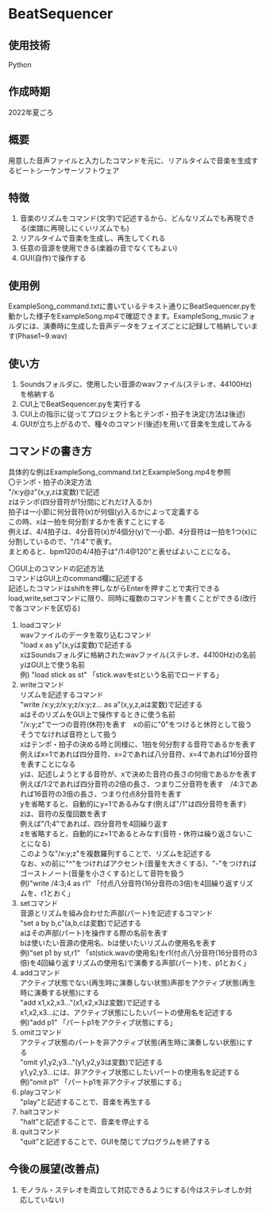 # BeatSequencer
## 使用技術
Python

## 作成時期
2022年夏ごろ

## 概要
用意した音声ファイルと入力したコマンドを元に、リアルタイムで音楽を生成するビートシーケンサーソフトウェア  

## 特徴
1. 音楽のリズムをコマンド(文字)で記述するから、どんなリズムでも再現できる(楽譜に再現しにくいリズムでも)
2. リアルタイムで音楽を生成し、再生してくれる
3. 任意の音源を使用できる(楽器の音でなくてもよい)
4. GUI(自作)で操作する

## 使用例
ExampleSong_command.txtに書いているテキスト通りにBeatSequencer.pyを動かした様子をExampleSong.mp4で確認できます。ExampleSong_musicフォルダには、演奏時に生成した音声データをフェイズごとに記録して格納しています(Phase1~9.wav)

## 使い方
1. Soundsフォルダに、使用したい音源のwavファイル(ステレオ、44100Hz)を格納する
2. CUI上でBeatSequencer.pyを実行する
3. CUI上の指示に従ってプロジェクト名とテンポ・拍子を決定(方法は後述)
4. GUIが立ち上がるので、種々のコマンド(後述)を用いて音楽を生成してみる

## コマンドの書き方
具体的な例はExampleSong_command.txtとExampleSong.mp4を参照  
〇テンポ・拍子の決定方法  
"/x:y@z"(x,y,zは変数)で記述  
zはテンポ(四分音符が1分間にどれだけ入るか)  
拍子は一小節に何分音符(x)が何個(y)入るかによって定義する  
この時、xは一拍を何分割するかを表すことにする  
例えば、4/4拍子は、4分音符(x)が4個分(y)で一小節、4分音符は一拍を1つ(x)に分割しているので、"/1:4"で表す。  
まとめると、bpm120の4/4拍子は"/1:4@120"と表せばよいことになる。  

〇GUI上のコマンドの記述方法  
コマンドはGUI上のcommand欄に記述する  
記述したコマンドはshiftを押しながらEnterを押すことで実行できる  
load,write,setコマンドに限り、同時に複数のコマンドを書くことができる(改行で各コマンドを区切る)  
1. loadコマンド  
wavファイルのデータを取り込むコマンド  
"load x as y"(x,yは変数)で記述する  
xはSoundsフォルダに格納されたwavファイル(ステレオ、44100Hz)の名前  
yはGUI上で使う名前  
例) "load stick as st" 「stick.wavをstという名前でロードする」  
2. writeコマンド  
リズムを記述するコマンド  
"write /x:y;z/x:y;z/x:y;z... as a"(x,y,z,aは変数)で記述する  
aはそのリズムをGUI上で操作するときに使う名前  
"/x:y;z"で一つの音符(休符)を表す　xの前に"0"をつけると休符として扱う　そうでなければ音符として扱う  
xはテンポ・拍子の決める時と同様に、1拍を何分割する音符であるかを表す  
例えばx=1であれば四分音符、x=2であれば八分音符、x=4であれば16分音符を表すことになる  
yは、記述しようとする音符が、xで決めた音符の長さの何倍であるかを表す  
例えば/1:2であれば四分音符の2倍の長さ、つまり二分音符を表す　/4:3であれば16音符の3倍の長さ、つまり付点8分音符を表す  
yを省略すると、自動的にy=1であるみなす(例えば"/1"は四分音符を表す)  
zは、音符の反復回数を表す  
例えば"/1;4"であれば、四分音符を4回繰り返す  
zを省略すると、自動的にz=1であるとみなす(音符・休符は繰り返さないことになる)  
このような"/x:y;z"を複数羅列することで、リズムを記述する  
なお、xの前に"^"をつければアクセント(音量を大きくする)、"-"をつければゴーストノート(音量を小さくする)として音符を扱う  
例)"write /4:3;4 as r1" 「付点八分音符(16分音符の3倍)を4回繰り返すリズムを、r1とおく」    
4. setコマンド  
音源とリズムを組み合わせた声部(パート)を記述するコマンド  
"set a by b,c"(a,b,cは変数)で記述する  
aはその声部(パート)を操作する際の名前を表す  
bは使いたい音源の使用名、bは使いたいリズムの使用名を表す  
例)"set p1 by st,r1" 「st(stick.wavの使用名)をr1(付点八分音符(16分音符の3倍)を4回繰り返すリズムの使用名)で演奏する声部(パート)を、p1とおく」  
5. addコマンド  
アクティブ状態でない(再生時に演奏しない状態)声部をアクティブ状態(再生時に演奏する状態)にする  
"add x1,x2,x3..."(x1,x2,x3は変数)で記述する  
x1,x2,x3...には、アクティブ状態にしたいパートの使用名を記述する  
例)"add p1" 「パートp1をアクティブ状態にする」  
6. omitコマンド  
アクティブ状態のパートを非アクティブ状態(再生時に演奏しない状態)にする  
"omit y1,y2,y3..."(y1,y2,y3は変数)で記述する  
y1,y2,y3...には、非アクティブ状態にしたいパートの使用名を記述する  
例)"omit p1" 「パートp1を非アクティブ状態にする」  
7. playコマンド  
"play"と記述することで、音楽を再生する  
8. haltコマンド  
"halt"と記述することで、音楽を停止する  
9. quitコマンド  
"quit"と記述することで、GUIを閉じてプログラムを終了する  
## 今後の展望(改善点)
1. モノラル・ステレオを両立して対応できるようにする(今はステレオしか対応していない)
